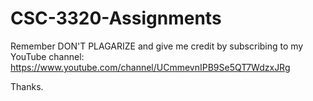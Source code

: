 # CSC-3320-Assignments

Remember DON'T PLAGARIZE and give me credit by subscribing to my YouTube channel: https://www.youtube.com/channel/UCmmevnIPB9Se5QT7WdzxJRg

Thanks.
